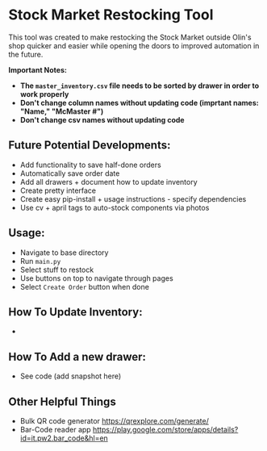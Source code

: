 # Stock Market Restocking Tool
This tool was created to make restocking the Stock Market outside Olin's shop quicker and easier while opening the doors to improved automation in the future.

**Important Notes:**
- **The `master_inventory.csv` file needs to be sorted by drawer in order to work properly**
- **Don't change column names without updating code (imprtant names: "Name," "McMaster #")**
- **Don't change csv names without updating code**


## Future Potential Developments:
+ Add functionality to save half-done orders
+ Automatically save order date
+ Add all drawers + document how to update inventory
+ Create pretty interface
+ Create easy pip-install + usage instructions - specify dependencies
+ Use cv + april tags to auto-stock components via photos

## Usage:
- Navigate to base directory
- Run `main.py`
- Select stuff to restock
- Use buttons on top to navigate through pages
- Select `Create Order` button when done

## How To Update Inventory:
-

## How To Add a new drawer:
- See code (add snapshot here)

## Other Helpful Things
- Bulk QR code generator https://qrexplore.com/generate/
- Bar-Code reader app https://play.google.com/store/apps/details?id=it.pw2.bar_code&hl=en
